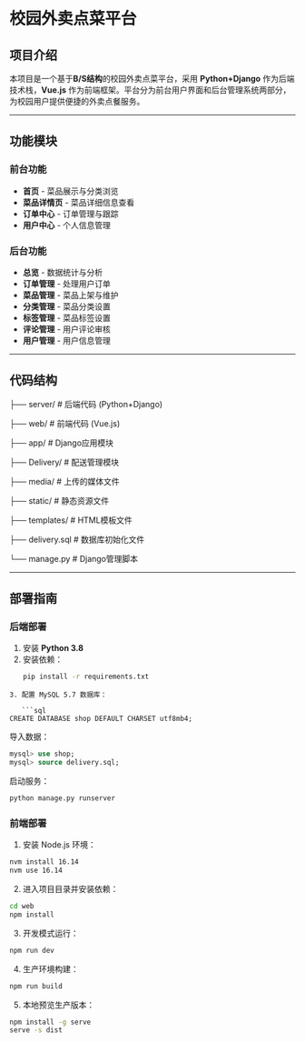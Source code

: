 # 校园外卖点菜平台  

## 项目介绍  
本项目是一个基于**B/S结构**的校园外卖点菜平台，采用 **Python+Django** 作为后端技术栈，**Vue.js** 作为前端框架。平台分为前台用户界面和后台管理系统两部分，为校园用户提供便捷的外卖点餐服务。  

---

## 功能模块  

### 前台功能  
- **首页** - 菜品展示与分类浏览  
- **菜品详情页** - 菜品详细信息查看  
- **订单中心** - 订单管理与跟踪  
- **用户中心** - 个人信息管理  

### 后台功能  
- **总览** - 数据统计与分析  
- **订单管理** - 处理用户订单  
- **菜品管理** - 菜品上架与维护  
- **分类管理** - 菜品分类设置  
- **标签管理** - 菜品标签设置  
- **评论管理** - 用户评论审核  
- **用户管理** - 用户信息管理  

---

## 代码结构  

├── server/ # 后端代码 (Python+Django)

├── web/ # 前端代码 (Vue.js)

├── app/ # Django应用模块

├── Delivery/ # 配送管理模块

├── media/ # 上传的媒体文件

├── static/ # 静态资源文件

├── templates/ # HTML模板文件

├── delivery.sql # 数据库初始化文件

└── manage.py # Django管理脚本


---

## 部署指南  

### 后端部署  
1. 安装 **Python 3.8**  
2. 安装依赖：  
   ```bash
   pip install -r requirements.txt
```
3. 配置 MySQL 5.7 数据库：

   ```sql
CREATE DATABASE shop DEFAULT CHARSET utf8mb4;
```
导入数据：
  ```sql
  mysql> use shop;
  mysql> source delivery.sql;
```
启动服务：
  ```bash
  python manage.py runserver
```
### 前端部署
1. 安装 Node.js 环境：
  ```bash
nvm install 16.14
nvm use 16.14
```

2. 进入项目目录并安装依赖：
```bash
cd web
npm install
```

3. 开发模式运行：
```bash
npm run dev
```
4. 生产环境构建：
```bash
npm run build
```
5. 本地预览生产版本：
 ```bash
npm install -g serve
serve -s dist
 ```
